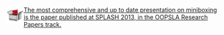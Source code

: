 <p>
<div class="paper">
  <img src="mbox2-thumbnail.png" alt="paper" height="40px" align="left"/>
  <a href="https://github.com/miniboxing/miniboxing-plugin/blob/wip/docs/2013-07-oopsla-preprint.pdf?raw=true">The most comprehensive and up to date presentation on miniboxing is the paper published at SPLASH 2013, in the OOPSLA Research Papers track.</a>
</div>
</p>

